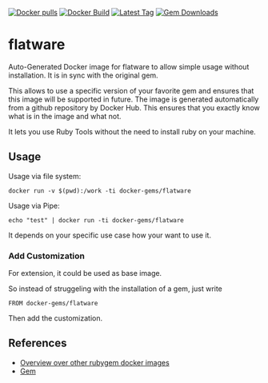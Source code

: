 [![Docker pulls](https://img.shields.io/docker/pulls/rubygem/flatware.svg)](https://hub.docker.com/r/rubygem/flatware/)
[![Docker Build](https://img.shields.io/docker/automated/rubygem/flatware.svg)](https://hub.docker.com/r/rubygem/flatware/)
[![Latest Tag](https://img.shields.io/github/tag/docker-rubygem/flatware.svg)](https://hub.docker.com/r/rubygem/flatware/)
[![Gem Downloads](https://img.shields.io/gem/dt/flatware.svg)](https://rubygems.org/gems/flatware/)
# flatware

Auto-Generated Docker image for flatware to allow simple usage without installation.
It is in sync with the original gem.

This allows to use a specific version of your favorite gem and ensures that this image will be supported in future.
The image is generated automatically from a github repository by Docker Hub.
This ensures that you exactly know what is in the image and what not.

It lets you use Ruby Tools without the need to install ruby on your machine.

## Usage

Usage via file system:

`docker run -v $(pwd):/work -ti docker-gems/flatware`

Usage via Pipe:

`echo "test" | docker run -ti docker-gems/flatware`

It depends on your specific use case how your want to use it.

### Add Customization

For extension, it could be used as base image.

So instead of struggeling with the installation of a gem, just write

`FROM docker-gems/flatware`

Then add the customization.

## References

 - [Overview over other rubygem docker images](https://github.com/thinkbot/docker-rubygem)
 - [Gem](https://rubygems.org/gems/flatware/)
